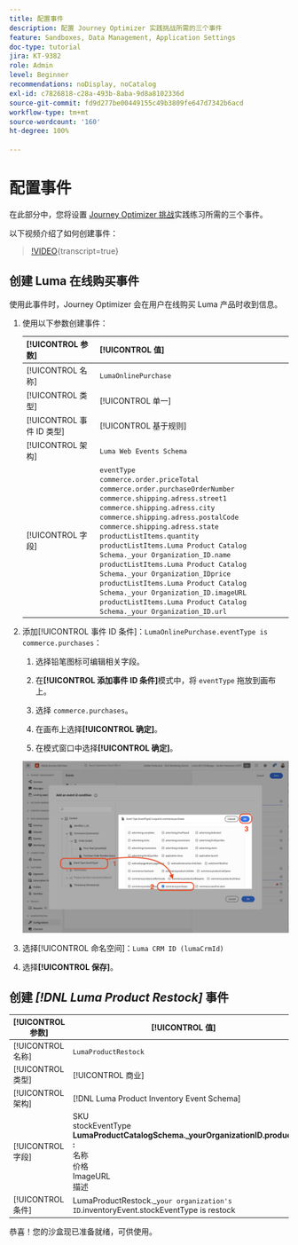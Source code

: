 ```yaml
---
title: 配置事件
description: 配置 Journey Optimizer 实践挑战所需的三个事件
feature: Sandboxes, Data Management, Application Settings
doc-type: tutorial
jira: KT-9382
role: Admin
level: Beginner
recommendations: noDisplay, noCatalog
exl-id: c7826818-c28a-493b-8aba-9d8a8102336d
source-git-commit: fd9d277be00449155c49b3809fe647d7342b6acd
workflow-type: tm+mt
source-wordcount: '160'
ht-degree: 100%

---
```


# 配置事件

在此部分中，您将设置 [Journey Optimizer 挑战](/help/challenges/introduction-and-prerequisites.md)实践练习所需的三个事件。

以下视频介绍了如何创建事件：

>[!VIDEO](https://video.tv.adobe.com/v/3431516?quality=12&learn=on&captions=chi_hans){transcript=true}

## 创建 Luma 在线购买事件

使用此事件时，Journey Optimizer 会在用户在线购买 Luma 产品时收到信息。

1. 使用以下参数创建事件：

   | [!UICONTROL 参数] | [!UICONTROL 值] |
   |-------------|-----------|
   | [!UICONTROL 名称] | `LumaOnlinePurchase` |
   | [!UICONTROL 类型] | [!UICONTROL 单一] |
   | [!UICONTROL 事件 ID 类型] | [!UICONTROL 基于规则] |
   | [!UICONTROL 架构] | `Luma Web Events Schema` |
   | [!UICONTROL 字段] | `eventType` <br>`commerce.order.priceTotal`<br>`commerce.order.purchaseOrderNumber`<br>`commerce.shipping.adress.street1`<br>`commerce.shipping.adress.city`<br>`commerce.shipping.adress.postalCode`<br>`commerce.shipping.adress.state`<br>`productListItems.quantity`<br>`productListItems.Luma Product Catalog Schema._your Organization_ID.name`<br>`productListItems.Luma Product Catalog Schema._your Organization_IDprice`<br>`productListItems.Luma Product Catalog Schema._your Organization_ID.imageURL`<br>`productListItems.Luma Product Catalog Schema._your Organization_ID.url` |

1. 添加[!UICONTROL 事件 ID 条件]：`LumaOnlinePurchase.eventType is commerce.purchases`：

   1. 选择铅笔图标可编辑相关字段。

   1. 在&#x200B;**[!UICONTROL 添加事件 ID 条件]**&#x200B;模式中，将 `eventType` 拖放到画布上。
   1. 选择 `commerce.purchases`。
   1. 在画布上选择&#x200B;**[!UICONTROL 确定]**。
   1. 在模式窗口中选择&#x200B;**[!UICONTROL 确定]**。

   ![添加事件条件](/help/tutorial-configure-a-training-sandbox/assets/Event-lumaOnlinePurchase-condition-1.png)

1. 选择[!UICONTROL 命名空间]：`Luma CRM ID (lumaCrmId)`

1. 选择&#x200B;**[!UICONTROL 保存]**。

## 创建 *[!DNL Luma Product Restock]* 事件

| [!UICONTROL 参数] | [!UICONTROL 值] |
|-------------|-----------|
| [!UICONTROL 名称] | `LumaProductRestock` |
| [!UICONTROL 类型] | [!UICONTROL 商业] |
| [!UICONTROL 架构] | [!DNL Luma Product Inventory Event Schema] |
| [!UICONTROL 字段] | SKU <br> stockEventType<br><b>LumaProductCatalogSchema._yourOrganizationID.product :</b> <br>名称<br>价格<br> ImageURL<br>描述 |
| [!UICONTROL 条件] | LumaProductRestock._`your organization's ID`.inventoryEvent.stockEventType is restock |

恭喜！您的沙盒现已准备就绪，可供使用。
